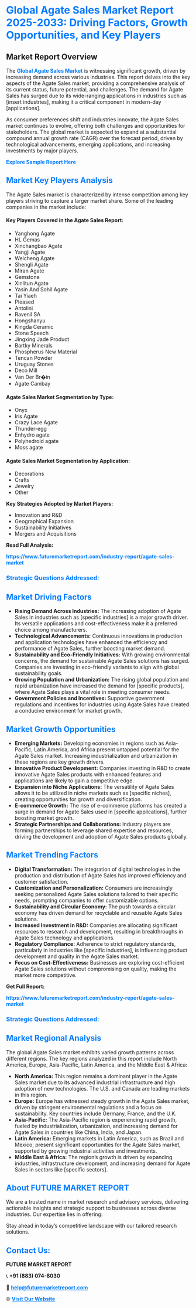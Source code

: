 <h1 style="color: #007BFF;">Global Agate Sales Market Report 2025-2033: Driving Factors, Growth Opportunities, and Key Players</h1>

<section id="overview">
<h2>Market Report Overview</h2>
<p>The <a href="https://www.futuremarketreport.com/industry-report/agate-sales-market" style="color: #007BFF; text-decoration: none;"><strong>Global Agate Sales Market</strong></a> is witnessing significant growth, driven by increasing demand across various industries. This report delves into the key aspects of the Agate Sales market, providing a comprehensive analysis of its current status, future potential, and challenges. The demand for Agate Sales has surged due to its wide-ranging applications in industries such as [insert industries], making it a critical component in modern-day [applications].</p>
<p>As consumer preferences shift and industries innovate, the Agate Sales market continues to evolve, offering both challenges and opportunities for stakeholders. The global market is expected to expand at a substantial compound annual growth rate (CAGR) over the forecast period, driven by technological advancements, emerging applications, and increasing investments by major players.</p>
</section>

<section id="overview">
<p><a href="https://www.futuremarketreport.com/request-sample/reportId=103278" style="color: #007BFF; text-decoration: none;"><strong>Explore Sample Report Here</strong></a></p>
</section>

<section id="key-players">
<h2 style="color: #007BFF;">Market Key Players Analysis</h2>
<p>The Agate Sales market is characterized by intense competition among key players striving to capture a larger market share. Some of the leading companies in the market include:</p>
<h4>Key Players Covered in the Agate Sales Report:</h4>
<ul><li>Yanghong Agate</li><li>HL Gemas</li><li>Xinchangbao Agate</li><li>Yangji Agate</li><li>Weicheng Agate</li><li>Shengli Agate</li><li>Miran Agate</li><li>Gemstone</li><li>Xinlitun Agate</li><li>Yasin And Sohil Agate</li><li>Tai Yiaeh</li><li>Pleased</li><li>Antolini</li><li>Ravenil SA</li><li>Hongshanyu</li><li>Kingda Ceramic</li><li>Stone Speech</li><li>Jingxing Jade Product</li><li>Bartky Minerals</li><li>Phospherus New Material</li><li>Tencan Powder</li><li>Uruguay Stones</li><li>Deco Mill</li><li>Van Der Br�in</li><li>Agate Cambay</li></ul>
<h4>Agate Sales Market Segmentation by Type:</h4>
<ul><li>Onyx</li><li>Iris Agate</li><li>Crazy Lace Agate</li><li>Thunder-egg</li><li>Enhydro agate</li><li>Polyhedroid agate</li><li>Moss agate</li></ul>

<h4>Agate Sales Market Segmentation by Application:</h4>
<ul><li>Decorations</li><li>Crafts</li><li>Jewelry</li><li>Other</li></ul>
<p><strong>Key Strategies Adopted by Market Players:</strong></p>
<ul>
<li>Innovation and R&D</li>
<li>Geographical Expansion</li>
<li>Sustainability Initiatives</li>
<li>Mergers and Acquisitions</li>
</ul>
</section>

<section>
<p><strong>Read Full Analysis: </strong></p><a href="https://www.futuremarketreport.com/industry-report/agate-sales-market" style="color: #007BFF; text-decoration: none;"><strong>https://www.futuremarketreport.com/industry-report/agate-sales-market</strong></a>
<h3 style="color: #007BFF;">Strategic Questions Addressed:</h3>
</section>

<section id="driving-factors">
<h2 style="color: #007BFF;">Market Driving Factors</h2>
<ul>
<li><strong>Rising Demand Across Industries:</strong> The increasing adoption of Agate Sales in industries such as [specific industries] is a major growth driver. Its versatile applications and cost-effectiveness make it a preferred choice among manufacturers.</li>
<li><strong>Technological Advancements:</strong> Continuous innovations in production and application technologies have enhanced the efficiency and performance of Agate Sales, further boosting market demand.</li>
<li><strong>Sustainability and Eco-Friendly Initiatives:</strong> With growing environmental concerns, the demand for sustainable Agate Sales solutions has surged. Companies are investing in eco-friendly variants to align with global sustainability goals.</li>
<li><strong>Growing Population and Urbanization:</strong> The rising global population and rapid urbanization have increased the demand for [specific products], where Agate Sales plays a vital role in meeting consumer needs.</li>
<li><strong>Government Policies and Incentives:</strong> Supportive government regulations and incentives for industries using Agate Sales have created a conducive environment for market growth.</li>
</ul>
</section>

<section id="growth-opportunities">
<h2 style="color: #007BFF;">Market Growth Opportunities</h2>
<ul>
<li><strong>Emerging Markets:</strong> Developing economies in regions such as Asia-Pacific, Latin America, and Africa present untapped potential for the Agate Sales market. Increasing industrialization and urbanization in these regions are key growth drivers.</li>
<li><strong>Innovative Product Development:</strong> Companies investing in R&D to create innovative Agate Sales products with enhanced features and applications are likely to gain a competitive edge.</li>
<li><strong>Expansion into Niche Applications:</strong> The versatility of Agate Sales allows it to be utilized in niche markets such as [specific niches], creating opportunities for growth and diversification.</li>
<li><strong>E-commerce Growth:</strong> The rise of e-commerce platforms has created a surge in demand for Agate Sales used in [specific applications], further boosting market growth.</li>
<li><strong>Strategic Partnerships and Collaborations:</strong> Industry players are forming partnerships to leverage shared expertise and resources, driving the development and adoption of Agate Sales products globally.</li>
</ul>
</section>

<section id="trending-factors">
<h2 style="color: #007BFF;">Market Trending Factors</h2>
<ul>
<li><strong>Digital Transformation:</strong> The integration of digital technologies in the production and distribution of Agate Sales has improved efficiency and customer satisfaction.</li>
<li><strong>Customization and Personalization:</strong> Consumers are increasingly seeking personalized Agate Sales solutions tailored to their specific needs, prompting companies to offer customizable options.</li>
<li><strong>Sustainability and Circular Economy:</strong> The push towards a circular economy has driven demand for recyclable and reusable Agate Sales solutions.</li>
<li><strong>Increased Investment in R&D:</strong> Companies are allocating significant resources to research and development, resulting in breakthroughs in Agate Sales technology and applications.</li>
<li><strong>Regulatory Compliance:</strong> Adherence to strict regulatory standards, particularly in industries like [specific industries], is influencing product development and quality in the Agate Sales market.</li>
<li><strong>Focus on Cost-Effectiveness:</strong> Businesses are exploring cost-efficient Agate Sales solutions without compromising on quality, making the market more competitive.</li>
</ul>
</section>

<section>
<p><strong>Get Full Report: </strong></p><a href="https://www.futuremarketreport.com/industry-report/agate-sales-market" style="color: #007BFF; text-decoration: none;"><strong>https://www.futuremarketreport.com/industry-report/agate-sales-market</strong></a>
<h3 style="color: #007BFF;">Strategic Questions Addressed:</h3>
</section>


<section id="regional-analysis">
<h2 style="color: #007BFF;">Market Regional Analysis</h2>
<p>The global Agate Sales market exhibits varied growth patterns across different regions. The key regions analyzed in this report include North America, Europe, Asia-Pacific, Latin America, and the Middle East & Africa:</p>
<ul>
<li><strong>North America:</strong> This region remains a dominant player in the Agate Sales market due to its advanced industrial infrastructure and high adoption of new technologies. The U.S. and Canada are leading markets in this region.</li>
<li><strong>Europe:</strong> Europe has witnessed steady growth in the Agate Sales market, driven by stringent environmental regulations and a focus on sustainability. Key countries include Germany, France, and the U.K.</li>
<li><strong>Asia-Pacific:</strong> The Asia-Pacific region is experiencing rapid growth, fueled by industrialization, urbanization, and increasing demand for Agate Sales in countries like China, India, and Japan.</li>
<li><strong>Latin America:</strong> Emerging markets in Latin America, such as Brazil and Mexico, present significant opportunities for the Agate Sales market, supported by growing industrial activities and investments.</li>
<li><strong>Middle East & Africa:</strong> The region’s growth is driven by expanding industries, infrastructure development, and increasing demand for Agate Sales in sectors like [specific sectors].</li>
</ul>
</section>

<footer>
<h2 style="color: #007BFF;">About FUTURE MARKET REPORT</h2>
<p>We are a trusted name in market research and advisory services, delivering actionable insights and strategic support to businesses across diverse industries. Our expertise lies in offering:</p>

<p>Stay ahead in today’s competitive landscape with our tailored research solutions.</p>

<h2 style="color: #007BFF;">Contact Us:</h2>
<p><strong>FUTURE MARKET REPORT</strong></p>
<p>📞 <strong>+91 (883) 074-8030</strong></p>
<p>📧 <strong><a href="mailto:help@futuremarketreport.com" style="color: #007BFF;">help@futuremarketreport.com</a></strong></p>
<p>🌐 <strong><a href="https://www.futuremarketreport.com/" style="color: #007BFF;">Visit Our Website</a></strong></p>
</footer>